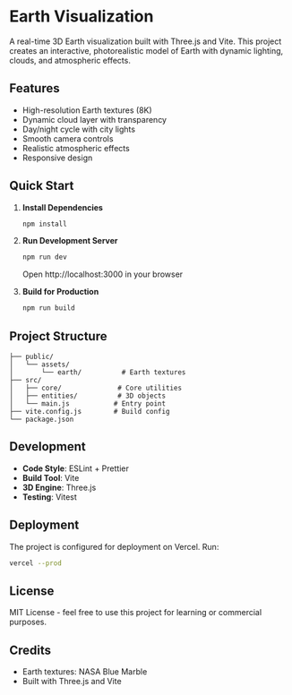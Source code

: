 # Earth Visualization

A real-time 3D Earth visualization built with Three.js and Vite. This project creates an interactive, photorealistic model of Earth with dynamic lighting, clouds, and atmospheric effects.

## Features

-  High-resolution Earth textures (8K)
-  Dynamic cloud layer with transparency
-  Day/night cycle with city lights
-  Smooth camera controls
-  Realistic atmospheric effects
-  Responsive design

## Quick Start

1. **Install Dependencies**
   ```bash
   npm install
   ```

2. **Run Development Server**
   ```bash
   npm run dev
   ```
   Open http://localhost:3000 in your browser

3. **Build for Production**
   ```bash
   npm run build
   ```


## Project Structure

```
├── public/
│   └── assets/
│       └── earth/          # Earth textures
├── src/
│   ├── core/              # Core utilities
│   ├── entities/          # 3D objects
│   └── main.js           # Entry point
├── vite.config.js        # Build config
└── package.json
```

## Development

- **Code Style**: ESLint + Prettier
- **Build Tool**: Vite
- **3D Engine**: Three.js
- **Testing**: Vitest

## Deployment

The project is configured for deployment on Vercel. Run:
```bash
vercel --prod
```

## License

MIT License - feel free to use this project for learning or commercial purposes.

## Credits

- Earth textures: NASA Blue Marble
- Built with Three.js and Vite
